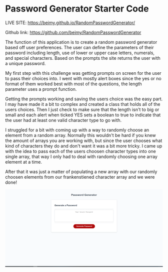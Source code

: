 # Password Generator Starter Code

LIVE SITE: https://beimy.github.io/RandomPasswordGenerator/

Github link: https://github.com/beimy/RandomPasswordGenerator


The function of this application is to create a random password generator based off user preferences. The user can define the parameters of their password including length, use of lower or upper case letters, numerals, and special characters. Based on the prompts the site returns the user with a unique password. 

My first step with this challenge was getting prompts on screen for the user to pass their choices into. I went with mostly alert boxes since the yes or no format of them worked best with most of the questions, the length parameter uses a prompt function. 

Getting the prompts working and saving the users choice was the easy part. I may have made it a bit to complex and created a class that holds all of the users choices. Then I just check to make sure that the length isn't to big or small and each alert when ticked YES sets a boolean to true to indicate that the user had at least one valid character type to go with. 

I struggled for a bit with coming up with a way to randomly choose an element from a random array. Normally this wouldn't be hard if you knew the amount of arrays you are working with, but since the user chooses what kind of characters they do and don't want it was a bit more tricky. I came up with the idea to pass each of the users choosen character types into one single array, that way I only had to deal with randomly choosing one array element at a time. 

After that it was just a matter of populating a new array with our randomly choosen elements from our frankenstiened character array and we were done!

![alt text](/Develop/passwordGen.PNG) 